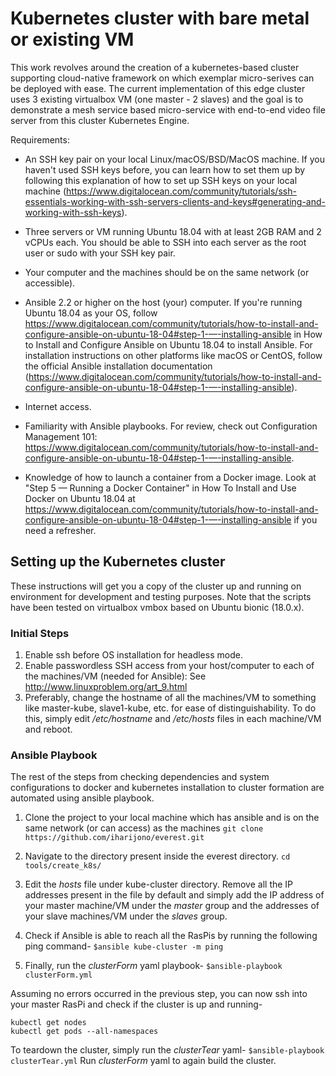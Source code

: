 # Kubernetes cluster with bare metal or existing VM

This work revolves around the creation of a kubernetes-based cluster supporting cloud-native framework on which exemplar micro-serives can be deployed with ease. The current implementation of this edge cluster uses 3 existing virtualbox VM (one master - 2 slaves) and the goal is to demonstrate a mesh service based micro-service with end-to-end video file server from this cluster Kubernetes Engine.

Requirements:
- An SSH key pair on your local Linux/macOS/BSD/MacOS machine. If you haven't used SSH keys before, you can learn how to set them up by following this explanation of how to set up SSH keys on your local machine (https://www.digitalocean.com/community/tutorials/ssh-essentials-working-with-ssh-servers-clients-and-keys#generating-and-working-with-ssh-keys).

- Three servers or VM running Ubuntu 18.04 with at least 2GB RAM and 2 vCPUs each. You should be able to SSH into each server as the root user or sudo with your SSH key pair.   

- Your computer and the machines should be on the same network (or accessible).   

- Ansible 2.2 or higher on the host (your) computer. If you're running Ubuntu 18.04 as your OS, follow https://www.digitalocean.com/community/tutorials/how-to-install-and-configure-ansible-on-ubuntu-18-04#step-1-—-installing-ansible in How to Install and Configure Ansible on Ubuntu 18.04 to install Ansible. For installation instructions on other platforms like macOS or CentOS, follow the official Ansible installation documentation (https://www.digitalocean.com/community/tutorials/how-to-install-and-configure-ansible-on-ubuntu-18-04#step-1-—-installing-ansible).

- Internet access.   

- Familiarity with Ansible playbooks. For review, check out Configuration Management 101: https://www.digitalocean.com/community/tutorials/how-to-install-and-configure-ansible-on-ubuntu-18-04#step-1-—-installing-ansible.

- Knowledge of how to launch a container from a Docker image. Look at "Step 5 — Running a Docker Container" in How To Install and Use Docker on Ubuntu 18.04 at https://www.digitalocean.com/community/tutorials/how-to-install-and-configure-ansible-on-ubuntu-18-04#step-1-—-installing-ansible if you need a refresher.   


## Setting up the Kubernetes cluster

These instructions will get you a copy of the cluster up and running on environment for development and testing purposes. Note that the scripts have been tested on virtualbox vmbox based on Ubuntu bionic (18.0.x).

### Initial Steps

1. Enable ssh before OS installation for headless mode.
2. Enable passwordless SSH access from your host/computer to each of the machines/VM (needed for Ansible):
   See http://www.linuxproblem.org/art_9.html
3. Preferably, change the hostname of all the machines/VM to something like master-kube, slave1-kube, etc. for ease of distinguishability. To do this, simply edit */etc/hostname* and */etc/hosts* files in each machine/VM and reboot.

### Ansible Playbook

The rest of the steps from checking dependencies and system configurations to docker and kubernetes installation to cluster formation are automated using ansible playbook.

1. Clone the project to your local machine which has ansible and is on the same network (or can access) as the machines
`git clone https://github.com/iharijono/everest.git`

2. Navigate to the directory present inside the everest directory.
`cd tools/create_k8s/`

3. Edit the *hosts* file under kube-cluster directory. Remove all the IP addresses present in the file by default and simply add the IP address of your master machine/VM under the *master* group and the addresses of your slave machines/VM under the *slaves* group. 

4. Check if Ansible is able to reach all the RasPis by running the following ping command-
`$ansible kube-cluster -m ping`

5. Finally, run the *clusterForm* yaml playbook-
`$ansible-playbook clusterForm.yml`

Assuming no errors occurred in the previous step, you can now ssh into your master RasPi and check if the cluster is up and running-
```
kubectl get nodes
kubectl get pods --all-namespaces
```
To teardown the cluster, simply run the *clusterTear* yaml-
`$ansible-playbook clusterTear.yml`
Run *clusterForm* yaml to again build the cluster.
